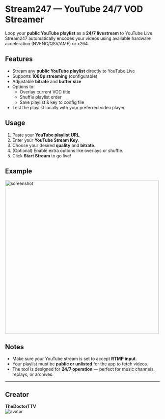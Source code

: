 # Stream247 — YouTube 24/7 VOD Streamer

Loop your **public YouTube playlist** as a **24/7 livestream** to YouTube Live.  
Stream247 automatically encodes your videos using available hardware acceleration (NVENC/QSV/AMF) or x264.

## Features

* Stream any **public YouTube playlist** directly to YouTube Live  
* Supports **1080p streaming** (configurable)  
* Adjustable **bitrate** and **buffer size**
* Options to:
  * Overlay current VOD title
  * Shuffle playlist order
  * Save playlist & key to config file
* Test the playlist locally with your preferred video player

## Usage

1. Paste your **YouTube playlist URL**.  
2. Enter your **YouTube Stream Key**.  
3. Choose your desired **quality** and **bitrate**.  
4. (Optional) Enable extra options like overlays or shuffle.  
5. Click **Start Stream** to go live!  

## Example

<img src="https://cdn.thetimevortex.net/stream247-screenshot.png" alt="screenshot" width="500">

## Notes

* Make sure your YouTube stream is set to accept **RTMP input**.  
* Your playlist must be **public or unlisted** for the app to fetch videos.  
* The tool is designed for **24/7 operation** — perfect for music channels, replays, or archives.  

---

## Creator

**TheDoctorTTV**  
<img src="https://github.com/TheDoctorTTV.png?size=80" alt="avatar">
